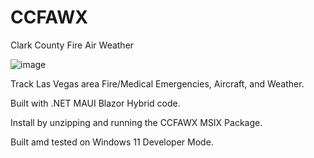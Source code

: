 <p align="center">
  
# CCFAWX

Clark County Fire Air Weather

![image](https://github.com/djflashpoint/CCFAWX/assets/10094886/82299ddf-15e1-4814-8969-4ae5cef9f085)

Track Las Vegas area Fire/Medical Emergencies, Aircraft, and Weather. 

Built with .NET MAUI Blazor Hybrid code.

Install by unzipping and running the CCFAWX MSIX Package. 

Built amd tested on Windows 11 Developer Mode.
</p>

